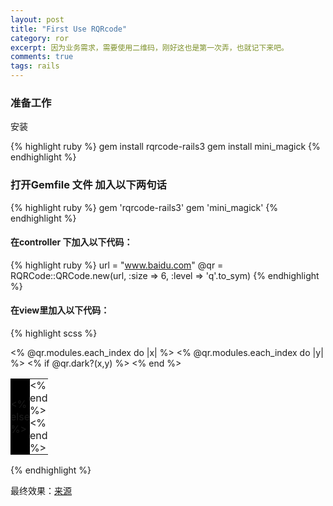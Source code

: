 ```yaml
---
layout: post
title: "First Use RQRcode"
category: ror
excerpt: 因为业务需求，需要使用二维码，刚好这也是第一次弄，也就记下来吧。
comments: true
tags: rails
---
```


### 准备工作
安装

{% highlight ruby %}
gem install rqrcode-rails3
gem install mini_magick
{% endhighlight %}

### 打开Gemfile 文件 加入以下两句话

{% highlight ruby %}
gem 'rqrcode-rails3'
gem 'mini_magick'
{% endhighlight %}

#### 在controller 下加入以下代码：

{% highlight ruby %}
url = "www.baidu.com"
@qr = RQRCode::QRCode.new(url, :size => 6, :level => 'q'.to_sym)
{% endhighlight %}

#### 在view里加入以下代码：

{% highlight scss %}
<style type="text/css">
  table {
    border-width: 0;
    border-style: none;
    border-color: #0000ff;
    border-collapse: collapse;
  }
  td {
    border-width: 0;
    border-style: none;
    border-color: #0000ff;
    border-collapse: collapse;
    padding: 0;
    margin: 0;
    width: 10px;
    height: 10px;
  }
  td.black { background-color: #000; }
  td.white { background-color: #fff; }
</style>
<table>
  <% @qr.modules.each_index do |x| %>
    <tr> 
      <% @qr.modules.each_index do |y| %>
        <% if @qr.dark?(x,y) %>
          <td class="black"/>
        <% else %>
          <td class="white"/>
        <% end %>
      <% end %>
    </tr>
  <% end %>
</table>
{% endhighlight %}

最终效果：[来源](http://whomwah.github.io/rqrcode/)